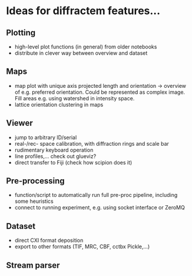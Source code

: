 # Ideas for diffractem features...

## Plotting

* high-level plot functions (in general) from older notebooks
* distribute in clever way between overview and dataset

## Maps

* map plot with unique axis projected length and orientation -> overview of e.g. preferred orientation.
Could be represented as complex image. Fill areas e.g. using watershed in intensity space. 
* lattice orientation clustering in maps 

## Viewer

* jump to arbitrary ID/serial
* real-/rec- space calibration, with diffraction rings and scale bar
* rudimentary keyboard operation
* line profiles,... check out glueviz?
* direct transfer to Fiji (check how scipion does it)

## Pre-processing

* function/script to automatically run full pre-proc pipeline, including some heuristics
* connect to running experiment, e.g. using socket interface or ZeroMQ

## Dataset

* direct CXI format deposition
* export to other formats (TIF, MRC, CBF, cctbx Pickle,...)

## Stream parser
